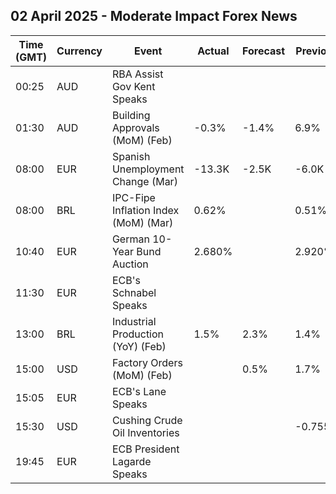 ## 02 April 2025 - Moderate Impact Forex News

| Time (GMT) | Currency | Event | Actual | Forecast | Previous |
|------|----------|-------|--------|----------|----------|
| 00:25 | AUD | RBA Assist Gov Kent Speaks |  |  |  |
| 01:30 | AUD | Building Approvals (MoM) (Feb) | -0.3% | -1.4% | 6.9% |
| 08:00 | EUR | Spanish Unemployment Change (Mar) | -13.3K | -2.5K | -6.0K |
| 08:00 | BRL | IPC-Fipe Inflation Index (MoM) (Mar) | 0.62% |  | 0.51% |
| 10:40 | EUR | German 10-Year Bund Auction | 2.680% |  | 2.920% |
| 11:30 | EUR | ECB's Schnabel Speaks |  |  |  |
| 13:00 | BRL | Industrial Production (YoY) (Feb) | 1.5% | 2.3% | 1.4% |
| 15:00 | USD | Factory Orders (MoM) (Feb) |  | 0.5% | 1.7% |
| 15:05 | EUR | ECB's Lane Speaks |  |  |  |
| 15:30 | USD | Cushing Crude Oil Inventories |  |  | -0.755M |
| 19:45 | EUR | ECB President Lagarde Speaks |  |  |  |
